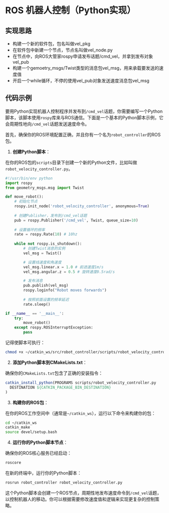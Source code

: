 # ROS 机器人控制（Python实现）

## 实现思路

- 构建一个新的软件包，包名叫做vel_pkg
- 在软件包中新建一个节点，节点名叫做vel_node.py
- 在节点中，向ROS大管家rospy申请发布话题/cmd_vel，并拿到发布对象vel_pub
- 构建一个gemoetry_msgs/Twist类型的消息包vel_msg，用来承载要发送的速度值
- 开启一个while循环，不停的使用vel_pub对象发送速度消息包vel_msg

## 代码示例

要用Python实现机器人控制程序并发布到`/cmd_vel`话题，你需要编写一个Python脚本，该脚本使用`rospy`库来与ROS通信。下面是一个基本的Python脚本示例，它会周期性地向`/cmd_vel`话题发送速度命令。

首先，确保你的ROS环境配置正确，并且你有一个名为`robot_controller`的ROS包。

1. **创建Python脚本**：

在你的ROS包的`scripts`目录下创建一个新的Python文件，比如叫做`robot_velocity_controller.py`。

```python
#!/usr/bin/env python
import rospy
from geometry_msgs.msg import Twist

def move_robot():
    # 初始化节点
    rospy.init_node('robot_velocity_controller', anonymous=True)
    
    # 创建Publisher，发布到/cmd_vel话题
    pub = rospy.Publisher('/cmd_vel', Twist, queue_size=10)
    
    # 设置循环的频率
    rate = rospy.Rate(10) # 10hz
    
    while not rospy.is_shutdown():
        # 创建Twist消息的实例
        vel_msg = Twist()

        # 设置线速度和角速度
        vel_msg.linear.x = 1.0 # 前进速度1m/s
        vel_msg.angular.z = 0.5 # 旋转速度0.5rad/s

        # 发布消息
        pub.publish(vel_msg)
        rospy.loginfo("Robot moves forwards")
        
        # 按照前面设置的频率延迟
        rate.sleep()

if __name__ == '__main__':
    try:
        move_robot()
    except rospy.ROSInterruptException:
        pass
```

记得使脚本可执行：

```sh
chmod +x ~/catkin_ws/src/robot_controller/scripts/robot_velocity_controller.py
```

2. **添加Python脚本到CMakeLists.txt**：

确保你的`CMakeLists.txt`包含了正确的安装指令：

```cmake
catkin_install_python(PROGRAMS scripts/robot_velocity_controller.py
  DESTINATION ${CATKIN_PACKAGE_BIN_DESTINATION}
)
```

3. **构建你的ROS包**：

在你的ROS工作空间中（通常是`~/catkin_ws`），运行以下命令来构建你的包：

```sh
cd ~/catkin_ws
catkin_make
source devel/setup.bash
```

4. **运行你的Python脚本节点**：

确保你的ROS核心服务已经启动：

```sh
roscore
```

在新的终端中，运行你的Python脚本：

```sh
rosrun robot_controller robot_velocity_controller.py
```

这个Python脚本会创建一个ROS节点，周期性地发布速度命令到`/cmd_vel`话题，以控制机器人的移动。你可以根据需要修改速度值和逻辑来实现更复杂的控制策略。